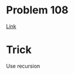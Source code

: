 # Problem 108
[Link](https://leetcode.com/problems/convert-sorted-array-to-binary-search-tree/description/)

# Trick
Use recursion
